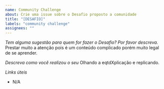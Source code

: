 ```yaml
---
name: Community Challenge
about: Crie uma issue sobre o Desafio proposto a comunidade
title: "[DESAFIO]"
labels: "community challenge"
assignees: ""
---
```


_Tem alguma sugestão para quem for fazer o Desafio? Por favor descreva._
Prestar muito a atenção pois é um conteúdo complicado porém muito legal de se aprender.

_Descreva como você realizou o seu_
Olhando a eqtdXplicação e replicando.

_Links úteis_

- N/A
